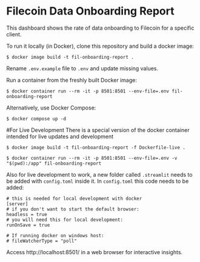 # Filecoin Data Onboarding Report

This dashboard shows the rate of data onboarding to Filecoin for a specific client.

To run it locally (in Docker), clone this repository and build a docker image:

```
$ docker image build -t fil-onboarding-report .
```

Rename `.env.example` file to `.env` and update missing values.

Run a container from the freshly built Docker image:

```
$ docker container run --rm -it -p 8501:8501 --env-file=.env fil-onboarding-report
```

Alternatively, use Docker Compose:

```
$ docker compose up -d
```

#For Live Development
There is a special version of the docker container intended for live updates and development

```
$ docker image build -t fil-onboarding-report -f Dockerfile-live .

$ docker container run --rm -it -p 8501:8501 --env-file=.env -v "$(pwd):/app" fil-onboarding-report
```

Also for live development to work, a new folder called `.streamlit` needs to be added with `config.toml` inside it. In `config.toml` this code needs to be added:

```
# this is needed for local development with docker
[server]
# if you don't want to start the default browser:
headless = true
# you will need this for local development:
runOnSave = true

# If running docker on windows host:
# fileWatcherType = "poll"
```

Access http://localhost:8501/ in a web browser for interactive insights.
